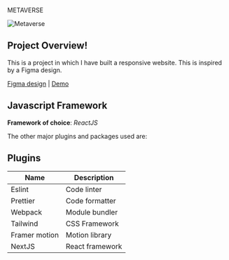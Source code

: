 METAVERSE

![Metaverse](https://shorturl.at/pEP26)

## Project Overview!

This is a project in which I have built a responsive website. This is inspired by a Figma design.

[Figma design](https://www.figma.com/file/EyzNoOFak1Nb1bBx9ZKI7E/Modern-UI%2FUX-Framer-Motion?type=design&node-id=0-1&mode=design) |
[Demo](https://react-metaverse-two.vercel.app/)

## Javascript Framework

**Framework of choice**: _ReactJS_

The other major plugins and packages used are:

## Plugins

| Name          | Description                             |
| ------------- | --------------------------------------- |
| Eslint        | Code linter                             |
| Prettier      | Code formatter                          |
| Webpack       | Module bundler                          |
| Tailwind      | CSS Framework                           |
| Framer motion | Motion library                          |
| NextJS        | React framework                         |